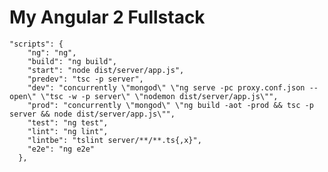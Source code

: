 # My Angular 2 Fullstack



    "scripts": {
        "ng": "ng",
        "build": "ng build",
        "start": "node dist/server/app.js",
        "predev": "tsc -p server",
        "dev": "concurrently \"mongod\" \"ng serve -pc proxy.conf.json --open\" \"tsc -w -p server\" \"nodemon dist/server/app.js\"",
        "prod": "concurrently \"mongod\" \"ng build -aot -prod && tsc -p server && node dist/server/app.js\"",
        "test": "ng test",
        "lint": "ng lint",
        "lintbe": "tslint server/**/**.ts{,x}",
        "e2e": "ng e2e"
      },

